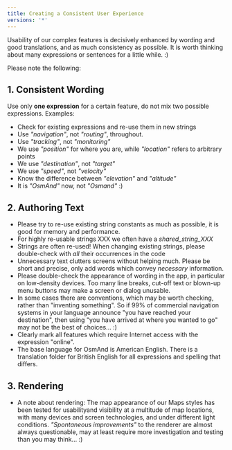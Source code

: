 ```yaml
---
title: Creating a Consistent User Experience
versions: '*'
---
```


Usability of our complex features is decisively enhanced by wording and good translations, and as much consistency as possible. It is worth thinking about many expressions or sentences for a little while. :)

Please note the following:

## 1. Consistent Wording

Use only **one expression** for a certain feature, do not mix two possible expressions. Examples:

* Check for existing expressions and re-use them in new strings
* Use _"navigation"_, not _"routing"_, throughout.
* Use _"tracking"_, not _"monitoring"_
* We use _"position"_ for where you are, while _"location"_ refers to arbitrary points
* We use _"destination"_, not _"target"_
* We use _"speed"_, not _"velocity"_
* Know the difference between _"elevation"_ and _"altitude"_
* It is _"OsmAnd"_ now, not _"Osmand"_  :)

## 2. Authoring Text

* Please try to re-use existing string constants as much as possible, it is good for memory and performance.
* For highly re-usable strings XXX we often have a _shared_string_XXX_
* Strings are often re-used! When changing existing strings, please double-check with _all_ their occurrences in the code
* Unnecessary text clutters screens without helping much. Please be short and precise, only add words which convey _necessary_ information.
* Please double-check the appearance of wording in the app, in particular on low-density devices. Too many line breaks, cut-off text or blown-up menu buttons may make a screen or dialog unusable.
* In some cases there are conventions, which may be worth checking, rather than "inventing something". So if 99% of commercial navigation systems in your language announce "you have reached your destination", then using "you have arrived at where you wanted to go" may not be the best of choices... :)
* Clearly mark all features which require Internet access with the expression "online".
* The base language for OsmAnd is American English. There is a translation folder for British English for all expressions and spelling that differs.

## 3. Rendering

* A note about rendering: The map appearance of our Maps styles has been tested for usabilityand visibility at a multitude of map locations, with many devices and screen technologies, and under different light conditions. _"Spontaneous improvements"_ to the renderer are almost always questionable, may at least require more investigation and testing than you may think... :)
